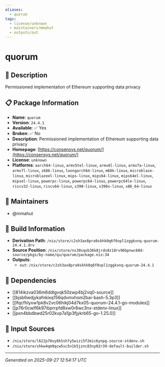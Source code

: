 ```yaml
---
aliases:
  - quorum
tags:
  - license/unknown
  - maintainers/mmahut
  - outputs/out
---
```


# quorum

## 📝 Description

Permissioned implementation of Ethereum supporting data privacy

## 📋 Package Information

- **Name**: `quorum`
- **Version**: `24.4.1`
- **Available**: ✅ Yes
- **Broken**: ✅ No
- **Description**: Permissioned implementation of Ethereum supporting data privacy
- **Homepage**: [https://consensys.net/quorum/](https://consensys.net/quorum/)
- **License**: `unknown`
- **Platforms**: `aarch64-linux`, `armv5tel-linux`, `armv6l-linux`, `armv7a-linux`, `armv7l-linux`, `i686-linux`, `loongarch64-linux`, `m68k-linux`, `microblaze-linux`, `microblazeel-linux`, `mips-linux`, `mips64-linux`, `mips64el-linux`, `mipsel-linux`, `powerpc-linux`, `powerpc64-linux`, `powerpc64le-linux`, `riscv32-linux`, `riscv64-linux`, `s390-linux`, `s390x-linux`, `x86_64-linux`
## 👥 Maintainers

- @mmahut


## 🔧 Build Information

- **Derivation Path**: `/nix/store/c2sh3ax8pra9skhk0q6f0vpl1zggkxnq-quorum-24.4.1.drv`
- **Source Position**: `/nix/store/ns30sqxb36k8jrds8z18rv96bpnwc60d-source/pkgs/by-name/qu/quorum/package.nix:34`
- **Outputs**:
  - `out`:  `/nix/store/c2sh3ax8pra9skhk0q6f0vpl1zggkxnq-quorum-24.4.1`

## 🔗 Dependencies

- [[814ikzva036m6ddlgvqk50zwp4bj2vq0-source]]
- [[bjsb6wdjykafnkixq156qdvmxhsm2bai-bash-5.3p3]]
- [[lfqcfhlyxw1pk8v2vc06hikj04d7kx05-quorum-24.4.1-go-modules]]
- [[p76r0cwlf6k97ibprrpfd8xw0r8wc3nx-stdenv-linux]]
- [[pxn4bbdbwd25r02kvp7a1jp3fjykrb65-go-1.25.0]]

## 📁 Input Sources

- `/nix/store/l622p70vy8k5sh7y5wizi5f2mic6ynpg-source-stdenv.sh`
- `/nix/store/shkw4qm9qcw5sc5n1k5jznc83ny02r39-default-builder.sh`

---
*Generated on 2025-09-27 12:54:17 UTC*
